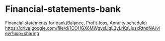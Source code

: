 # Financial-statements-bank
Financial statements for bank(Balance, Profit-loss, Annuity schedule)
https://drive.google.com/file/d/1COHGX6MWgysLlqL3yLrKsLlusxRtndNA/view?usp=sharing
